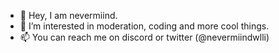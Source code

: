 - 👋 Hey, I am nevermiind.
- 👀 I’m interested in moderation, coding and more cool things.
- 📫 You can reach me on discord or twitter (@nevermiindwlli)

<!---
Wellnevermiind/Wellnevermiind is a ✨ special ✨ repository because its `README.md` (this file) appears on your GitHub profile.
You can click the Preview link to take a look at your changes.
--->
